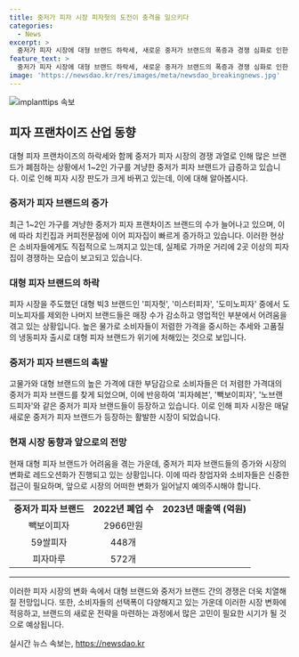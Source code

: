 ```yaml
---
title: 중저가 피자 시장 피자헛의 도전이 충격을 일으키다
categories:
  - News
excerpt: >
  중저가 피자 시장에 대형 브랜드 하락세, 새로운 중저가 브랜드의 폭증과 경쟁 심화로 인한 폐점 조짐이 나타나고 있다. 대형 브랜드들의 매장 수와 실적도 하락하며 레드오션으로 돌변하고 있으며, 중저가 피자 브랜드의 창업과 프랜차이즈 수가 늘어나고 있다. 소비자는 경쟁으로 저렴한 가격의 피자 브랜드를 많이 선택할 수 있지만, 시장에서는 출혈경쟁이 우려되며 변화에 민감하게 대처할 필요가 있다.
feature_text: >
  중저가 피자 시장에 대형 브랜드 하락세, 새로운 중저가 브랜드의 폭증과 경쟁 심화로 인한 폐점 조짐이 나타나고 있다. 대형 브랜드들의 매장 수와 실적도 하락하며 레드오션으로 돌변하고 있으며, 중저가 피자 브랜드의 창업과 프랜차이즈 수가 늘어나고 있다. 소비자는 경쟁으로 저렴한 가격의 피자 브랜드를 많이 선택할 수 있지만, 시장에서는 출혈경쟁이 우려되며 변화에 민감하게 대처할 필요가 있다.
image: 'https://newsdao.kr/res/images/meta/newsdao_breakingnews.jpg'
---
```


<p><img src="https://newsdao.kr/res/images/meta/newsdao_breakingnews.jpg" alt="implanttips 속보" /></p>

<h2 data-ke-size="size26">피자 프랜차이즈 산업 동향</h2>

<p data-ke-size="size16">대형 피자 프랜차이즈의 하락세와 함께 중저가 피자 시장의 경쟁 과열로 인해 많은 브랜드가 폐점하는 상황에서 1~2인 가구를 겨냥한 중저가 피자 브랜드가 급증하고 있습니다. 이로 인해 피자 시장 판도가 크게 바뀌고 있는데, 이에 대해 알아봅시다.</p>

<h3>중저가 피자 브랜드의 증가</h3>

<p data-ke-size="size16">최근 1~2인 가구를 겨냥한 중저가 피자 프랜차이즈 브랜드의 수가 늘어나고 있으며, 이에 따라 치킨집과 커피전문점에 이어 피자집이 빠르게 증가하고 있습니다. 이러한 현상은 소비자들에게도 직접적으로 느껴지고 있는데, 실제로 가까운 거리에 2곳 이상의 피자집이 경쟁하는 모습이 보고되고 있습니다.</p>

<h3>대형 피자 브랜드의 하락</h3>

<p data-ke-size="size16">피자 시장을 주도했던 대형 빅3 브랜드인 '피자헛', '미스터피자', '도미노피자' 중에서 도미노피자를 제외한 나머지 브랜드들은 매장 수가 감소하고 영업적인 부분에서 어려움을 겪고 있는 상황입니다. 높은 물가로 소비자들이 저렴한 가격을 중시하는 추세와 고품질의 냉동피자 출시로 대형 피자 브랜드가 위기에 처해있는 것으로 보입니다.</p>

<h3>중저가 피자 브랜드의 촉발</h3>

<p data-ke-size="size16">고물가와 대형 브랜드의 높은 가격에 대한 부담감으로 소비자들은 더 저렴한 가격대의 중저가 피자 브랜드를 찾게 되었으며, 이에 반응하여 '피자헤븐', '빽보이피자', '노브랜드피자'와 같은 중저가 피자 브랜드들이 등장하고 있습니다. 이로 인해 피자 시장은 매달 새로운 중저가 피자 브랜드가 등장하는 활발한 시장이 되었습니다.</p>

<h3>현재 시장 동향과 앞으로의 전망</h3>

<p data-ke-size="size16">현재 대형 피자 브랜드가 어려움을 겪는 가운데, 중저가 피자 브랜드들의 증가와 시장의 변화로 레드오션화가 진행되고 있는 상황입니다. 이에 따라 창업자와 소비자들은 신중한 접근이 필요하며, 앞으로 시장의 어떠한 변화가 일어날지 예의주시해야 합니다.</p>

<table>
    <tr>
        <td style="text-align: center; height: 17px;"><b>중저가 피자 브랜드</b></td>
        <td style="text-align: center; height: 17px;"><b>2022년 폐업 수</b></td>
        <td style="text-align: center; height: 17px;"><b>2023년 매출액 (억원)</b></td>
    </tr>
    <tr>
        <td style="text-align: center; height: 17px;">빽보이피자</td>
        <td style="text-align: center; height: 17px;">2966만원</td>
    </tr>
    <tr>
        <td style="text-align: center; height: 17px;">59쌀피자</td>
        <td style="text-align: center; height: 17px;">448개</td>
    </tr>
    <tr>
        <td style="text-align: center; height: 17px;">피자마루</td>
        <td style="text-align: center; height: 17px;">572개</td>
    </tr>
</table>

<hr>

<p>이러한 피자 시장의 변화 속에서 대형 브랜드와 중저가 브랜드 간의 경쟁은 더욱 치열해질 전망입니다. 또한, 소비자들의 선택폭이 다양해지고 있는 가운데 이러한 시장 변화에 적응하고, 브랜드의 새로운 전략을 마련하는 과정에서 많은 고민이 필요한 시기가 될 것으로 예상됩니다.</p>
실시간 뉴스 속보는, <a href="https://newsdao.kr" rel="dofollow">https://newsdao.kr</a>



